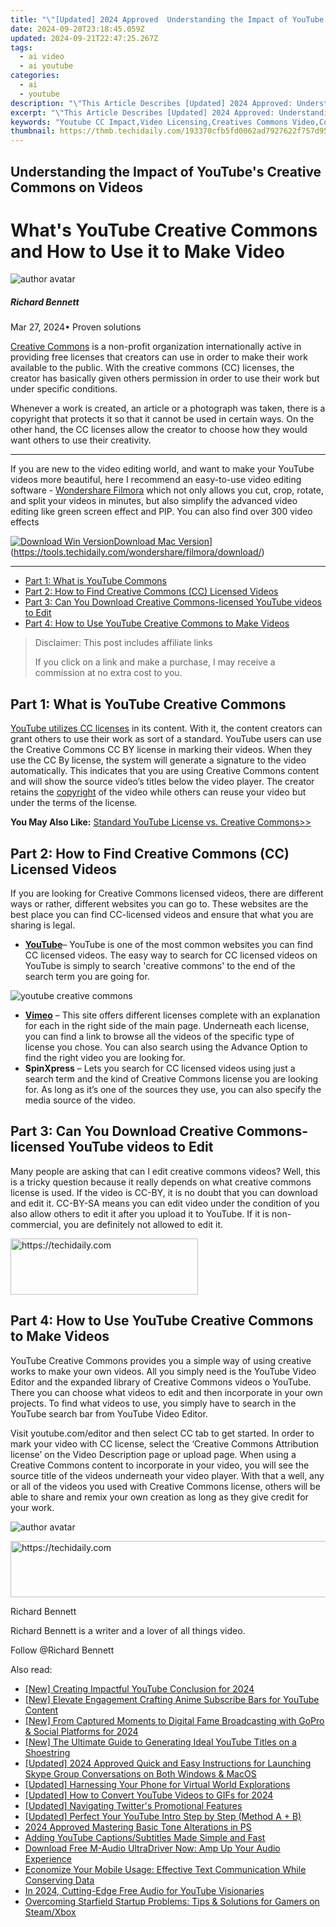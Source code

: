 ```yaml
---
title: "\"[Updated] 2024 Approved  Understanding the Impact of YouTube's Creative Commons on Videos\""
date: 2024-09-20T23:18:45.059Z
updated: 2024-09-21T22:47:25.267Z
tags:
  - ai video
  - ai youtube
categories:
  - ai
  - youtube
description: "\"This Article Describes [Updated] 2024 Approved: Understanding the Impact of YouTube's Creative Commons on Videos\""
excerpt: "\"This Article Describes [Updated] 2024 Approved: Understanding the Impact of YouTube's Creative Commons on Videos\""
keywords: "Youtube CC Impact,Video Licensing,Creatives Commons Video,Copyright in YouTube,Content Sharing Rules,Digital Content Rights,Media Law Basics,Youtube CC Impact,Video Licensing,Creatives Commons Video,Copyright in YouTube,Content Sharing Rules,Digital Content Rights,Media Law Basics"
thumbnail: https://thmb.techidaily.com/193370cfb5fd0062ad7927622f757d95e1534f19599b794b5d420052ed1a0476.jpg
---
```


## Understanding the Impact of YouTube's Creative Commons on Videos

# What's YouTube Creative Commons and How to Use it to Make Video

![author avatar](https://images.wondershare.com/filmora/article-images/richard-bennett.jpg)

##### Richard Bennett

 Mar 27, 2024• Proven solutions

[Creative Commons](https://creativecommons.org/) is a non-profit organization internationally active in providing free licenses that creators can use in order to make their work available to the public. With the creative commons (CC) licenses, the creator has basically given others permission in order to use their work but under specific conditions.

Whenever a work is created, an article or a photograph was taken, there is a copyright that protects it so that it cannot be used in certain ways. On the other hand, the CC licenses allow the creator to choose how they would want others to use their creativity.

---

If you are new to the video editing world, and want to make your YouTube videos more beautiful, here I recommend an easy-to-use video editing software - [Wondershare Filmora](https://tools.techidaily.com/wondershare/filmora/download/) which not only allows you cut, crop, rotate, and split your videos in minutes, but also simplify the advanced video editing like green screen effect and PIP. You can also find over 300 video effects

[![Download Win Version](https://images.wondershare.com/filmora/guide/download-btn-win.jpg)](https://tools.techidaily.com/wondershare/filmora/download/)[Download Mac Version](https://images.wondershare.com/filmora/guide/download-btn-mac.jpg)](https://tools.techidaily.com/wondershare/filmora/download/)

---

* [Part 1: What is YouTube Commons](#part1)
* [Part 2: How to Find Creative Commons (CC) Licensed Videos](#part2)
* [Part 3: Can You Download Creative Commons-licensed YouTube videos to Edit](#part3)
* [Part 4: How to Use YouTube Creative Commons to Make Videos](#part4)

>  Disclaimer: This post includes affiliate links
>
>  If you click on a link and make a purchase, I may receive a commission at no extra cost to you.
>

## Part 1: What is YouTube Creative Commons

[YouTube utilizes CC licenses](https://support.google.com/youtube/answer/2797468?hl=en) in its content. With it, the content creators can grant others to use their work as sort of a standard. YouTube users can use the Creative Commons CC BY license in marking their videos. When they use the CC By license, the system will generate a signature to the video automatically. This indicates that you are using Creative Commons content and will show the source video’s titles below the video player. The creator retains the [copyright](https://en.wikipedia.org/wiki/Copyright) of the video while others can reuse your video but under the terms of the license.

**You May Also Like:** [Standard YouTube License vs. Creative Commons>>](https://tools.techidaily.com/wondershare/filmora/download/)

## Part 2: How to Find Creative Commons (CC) Licensed Videos

If you are looking for Creative Commons licensed videos, there are different ways or rather, different websites you can go to. These websites are the best place you can find CC-licensed videos and ensure that what you are sharing is legal.

* **[YouTube](https://www.youtube.com/?gl=US)**– YouTube is one of the most common websites you can find CC licensed videos. The easy way to search for CC licensed videos on YouTube is simply to search 'creative commons' to the end of the search term you are going for.

![youtube creative commons](https://images.wondershare.com/filmora/article-images/Creative-Commons-on-youtube.JPG)

* **[Vimeo](https://vimeo.com/)** – This site offers different licenses complete with an explanation for each in the right side of the main page. Underneath each license, you can find a link to browse all the videos of the specific type of license you chose. You can also search using the Advance Option to find the right video you are looking for.
* **SpinXpress** – Lets you search for CC licensed videos using just a search term and the kind of Creative Commons license you are looking for. As long as it’s one of the sources they use, you can also specify the media source of the video.

## Part 3: Can You Download Creative Commons-licensed YouTube videos to Edit

Many people are asking that can I edit creative commons videos? Well, this is a tricky question because it really depends on what creative commons license is used. If the video is CC-BY, it is no doubt that you can download and edit it. CC-BY-SA means you can edit video under the condition of you also allow others to edit it after you upload it to YouTube. If it is non-commercial, you are definitely not allowed to edit it.

<!-- affiliate ads begin -->
<a href="https://aligracehair.sjv.io/c/5597632/1948932/19272" target="_top" id="1948932">
  <img src="//a.impactradius-go.com/display-ad/19272-1948932" border="0" alt="https://techidaily.com" width="300" height="90"/>
</a>
<img height="0" width="0" src="https://aligracehair.sjv.io/i/5597632/1948932/19272" style="position:absolute;visibility:hidden;" border="0" />
<!-- affiliate ads end -->

## Part 4: How to Use YouTube Creative Commons to Make Videos

YouTube Creative Commons provides you a simple way of using creative works to make your own videos. All you simply need is the YouTube Video Editor and the expanded library of Creative Commons videos o YouTube. There you can choose what videos to edit and then incorporate in your own projects. To find what videos to use, you simply have to search in the YouTube search bar from YouTube Video Editor.

Visit youtube.com/editor and then select CC tab to get started. In order to mark your video with CC license, select the ‘Creative Commons Attribution license’ on the Video Description page or upload page. When using a Creative Commons content to incorporate in your video, you will see the source title of the videos underneath your video player. With that a well, any or all of the videos you used with Creative Commons license, others will be able to share and remix your own creation as long as they give credit for your work.

![author avatar](https://images.wondershare.com/filmora/article-images/richard-bennett.jpg)

<!-- affiliate ads begin -->
<a href="https://appsumo.8odi.net/c/5597632/2094428/7443" target="_top" id="2094428">
  <img src="//a.impactradius-go.com/display-ad/7443-2094428" border="0" alt="https://techidaily.com" width="728" height="90"/>
</a>
<img height="0" width="0" src="https://appsumo.8odi.net/i/5597632/2094428/7443" style="position:absolute;visibility:hidden;" border="0" />
<!-- affiliate ads end -->

Richard Bennett

Richard Bennett is a writer and a lover of all things video.

Follow @Richard Bennett

<ins class="adsbygoogle"
     style="display:block"
     data-ad-format="autorelaxed"
     data-ad-client="ca-pub-7571918770474297"
     data-ad-slot="1223367746"></ins>

<ins class="adsbygoogle"
     style="display:block"
     data-ad-client="ca-pub-7571918770474297"
     data-ad-slot="8358498916"
     data-ad-format="auto"
     data-full-width-responsive="true"></ins>

<span class="atpl-alsoreadstyle">Also read:</span>
<div><ul>
<li><a href="https://youtube-web.techidaily.com/reating-impactful-youtube-conclusion-for-2024/"><u>[New] Creating Impactful YouTube Conclusion for 2024</u></a></li>
<li><a href="https://youtube-web.techidaily.com/levate-engagement-crafting-anime-subscribe-bars-for-youtube-content/"><u>[New] Elevate Engagement Crafting Anime Subscribe Bars for YouTube Content</u></a></li>
<li><a href="https://facebook-video-recording.techidaily.com/new-from-captured-moments-to-digital-fame-broadcasting-with-gopro-and-social-platforms-for-2024/"><u>[New] From Captured Moments to Digital Fame Broadcasting with GoPro & Social Platforms for 2024</u></a></li>
<li><a href="https://youtube-web.techidaily.com/he-ultimate-guide-to-generating-ideal-youtube-titles-on-a-shoestring/"><u>[New] The Ultimate Guide to Generating Ideal YouTube Titles on a Shoestring</u></a></li>
<li><a href="https://desktop-recording.techidaily.com/updated-2024-approved-quick-and-easy-instructions-for-launching-skype-group-conversations-on-both-windows-and-macos/"><u>[Updated] 2024 Approved Quick and Easy Instructions for Launching Skype Group Conversations on Both Windows & MacOS</u></a></li>
<li><a href="https://fox-hovers.techidaily.com/updated-harnessing-your-phone-for-virtual-world-explorations/"><u>[Updated] Harnessing Your Phone for Virtual World Explorations</u></a></li>
<li><a href="https://youtube-web.techidaily.com/ed-how-to-convert-youtube-videos-to-gifs-for-2024/"><u>[Updated] How to Convert YouTube Videos to GIFs for 2024</u></a></li>
<li><a href="https://twitter-videos.techidaily.com/updated-navigating-twitters-promotional-features/"><u>[Updated] Navigating Twitter's Promotional Features</u></a></li>
<li><a href="https://youtube-web.techidaily.com/ed-perfect-your-youtube-intro-step-by-step-method-a-plus-b/"><u>[Updated] Perfect Your YouTube Intro Step by Step (Method A + B)</u></a></li>
<li><a href="https://extra-skills.techidaily.com/2024-approved-mastering-basic-tone-alterations-in-ps/"><u>2024 Approved Mastering Basic Tone Alterations in PS</u></a></li>
<li><a href="https://youtube-clips.techidaily.com/adding-youtube-captionssubtitles-made-simple-and-fast/"><u>Adding YouTube Captions/Subtitles Made Simple and Fast</u></a></li>
<li><a href="https://hardware-updates.techidaily.com/download-free-m-audio-ultradriver-now-amp-up-your-audio-experience/"><u>Download Free M-Audio UltraDriver Now: Amp Up Your Audio Experience</u></a></li>
<li><a href="https://tech-recovery.techidaily.com/economize-your-mobile-usage-effective-text-communication-while-conserving-data/"><u>Economize Your Mobile Usage: Effective Text Communication While Conserving Data</u></a></li>
<li><a href="https://youtube-web.techidaily.com/24-cutting-edge-free-audio-for-youtube-visionaries/"><u>In 2024, Cutting-Edge Free Audio for YouTube Visionaries</u></a></li>
<li><a href="https://win-blog.techidaily.com/overcoming-starfield-startup-problems-tips-and-solutions-for-gamers-on-steamxbox/"><u>Overcoming Starfield Startup Problems: Tips & Solutions for Gamers on Steam/Xbox</u></a></li>
</ul></div>

